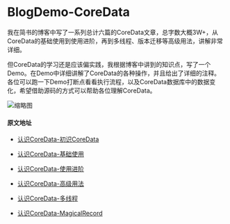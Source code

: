 # BlogDemo-CoreData
我在简书的博客中写了一系列总计六篇的CoreData文章，总字数大概3W+，从CoreData的基础使用到使用进阶，再到多线程、版本迁移等高级用法，讲解非常详细。

但CoreData的学习还是应该偏实践，我根据博客中讲到的知识点，写了一个Demo。在Demo中详细讲解了CoreData的各种操作，并且给出了详细的注释。各位可以跑一下Demo打断点看看执行流程，以及CoreData数据库中的数据变化，希望借助源码的方式可以帮助各位理解CoreData。

![缩略图](https://github.com/DeveloperErenLiu/CoreData/blob/master/19D16EB0-2BDB-42EF-A23D-CFFFB79234DF.png)



#### 原文地址

* [认识CoreData-初识CoreData](http://www.jianshu.com/p/c0e12a897971)

* [认识CoreData-基础使用](http://www.jianshu.com/p/0ddfa35c7898)

* [认识CoreData-使用进阶](http://www.jianshu.com/p/a4710356244d)

* [认识CoreData-高级用法](http://www.jianshu.com/p/01f36026da7d)

* [认识CoreData-多线程](http://www.jianshu.com/p/283e67ba12a3)

* [认识CoreData-MagicalRecord](http://www.jianshu.com/p/61b7a615508c)


